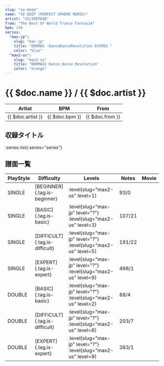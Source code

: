 ```yaml
---
slug: "so-deep"
name: "SO DEEP (PERFECT SPHERE REMIX)"
artist: "SILVERTEAR"
from: "The Best Of World Trance FantasiA"
bpm: 140
series:
  "max-jp":
    slug: "max-jp"
    title: "DDRMAX -DanceDanceRevolution 6thMIX-"
    color: "blue"
  "max2-us":
    slug: "max2-us"
    title: "DDRMAX2 Dance Dance Revolution"
    color: "orange"
---
```


# {{ $doc.name }} / {{ $doc.artist }}

|Artist|BPM|From|
|------|---|----|
|{{ $doc.artist }}|{{ $doc.bpm }}|{{ $doc.from }}|

## 収録タイトル

:series-list{:series="series"}

## 譜面一覧

|PlayStyle|Difficulty|Levels|Notes|Movie|
|---------|----------|------|-----|-----|
|SINGLE|[BEGINNER]{.tag.is-beginner}|:level{slug="max2-us" level=1}|93/0||
|SINGLE|[BASIC]{.tag.is-basic}|:level{slug="max-jp" level="?"} :level{slug="max2-us" level=3}|107/21||
|SINGLE|[DIFFICULT]{.tag.is-difficult}|:level{slug="max-jp" level="?"} :level{slug="max2-us" level=5}|191/22||
|SINGLE|[EXPERT]{.tag.is-expert}|:level{slug="max-jp" level="?"} :level{slug="max2-us" level=9}|498/1||
|DOUBLE|[BASIC]{.tag.is-basic}|:level{slug="max-jp" level="?"} :level{slug="max2-us" level=2}|88/4||
|DOUBLE|[DIFFICULT]{.tag.is-difficult}|:level{slug="max-jp" level="?"} :level{slug="max2-us" level=6}|203/7||
|DOUBLE|[EXPERT]{.tag.is-expert}|:level{slug="max-jp" level="?"} :level{slug="max2-us" level=9}|383/1||
